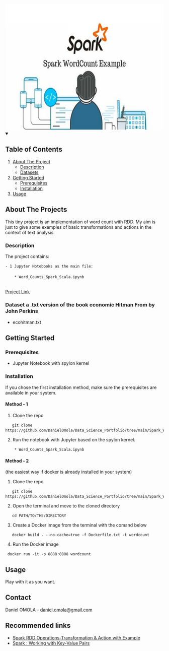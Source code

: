 <!--
[![Contributors][contributors-shield]][contributors-url]
[![Forks][forks-shield]][forks-url]
[![Stargazers][stars-shield]][stars-url]
[![Issues][issues-shield]][issues-url]
[![MIT License][license-shield]][license-url]
[![LinkedIn][linkedin-shield]][linkedin-url]
 -->


<!-- PROJECT LOGO -->
<br />
<!-- <h3 align="center">Word Count With Spark and Scala</h3> -->

<a href="https://executive-education.dauphine.psl.eu/formations/executive-master-diplome-universite/ia-science-donnees" target="_blank">
	<img src="images/image_2.jpg" alt="Logo" width="700" height="400"></a>





<!-- TABLE OF CONTENTS -->
<details open="open">
  <summary><h2> Table of Contents</h2></summary>
  <ol>
    <li>
      <a href="#about-the-project">About The Project</a>
      <ul>
        <li><a href="#description">Description</a></li>
      </ul>
      <ul>
        <li><a href="#datasets">Datasets</a></li>
      </ul>
    </li>
    <li>
      <a href="#getting-started">Getting Started</a>
      <ul>
        <li><a href="#prerequisites">Prerequisites</a></li>
        <li><a href="#installation">Installation</a></li>
      </ul>
    </li>
    <li><a href="#usage">Usage</a></li>

  </ol>
</details>



<!-- ABOUT THE PROJECT -->
## About The Projects

This tiny project is an implementation of word count with RDD. 
My aim is just to give some examples of basic transformations and actions in the context of text analysis. 


### Description

The project contains:

```sh
- 1 Jupyter Notebooks as the main file:

	* Word_Counts_Spark_Scala.ipynb
	
```

<a href="https://github.com/DanielOmola/Data_Science_Portfolio/tree/main/Spark_Word_Count" target="_blank">Project Link</a>
	

### Dataset a .txt version of the book economic Hitman From by John Perkins

* ecohitman.txt

<!-- GETTING STARTED -->
## Getting Started


### Prerequisites
*  Jupyter Notebook with spylon kernel


### Installation

If you chose the first installation method, make sure the prerequisites are available in your system.

#### Method - 1
1. Clone the repo
```JS
   git clone https://github.com/DanielOmola/Data_Science_Portfolio/tree/main/Spark_Word_Count
```
2. Run the notebook with Jupyter based on the spylon kernel.

```JS
	* Word_Counts_Spark_Scala.ipynb

```
<!-- -->

#### Method - 2
(the easiest way if docker is already installed in your system)

1. Clone the repo
```JS
   git clone https://github.com/DanielOmola/Data_Science_Portfolio/tree/main/Spark_Word_Count
```
2. Open the terminal and move to the cloned directory 
```JS
   cd PATH/TO/THE/DIRECTORY
```
3. Create a Docker image from the terminal with the comand below
```JS
   docker build . --no-cache=true -f Dockerfile.txt -t wordcount
```
4. Run the Docker image
```JS
 docker run -it -p 8888:8888 wordcount
```


<!-- USAGE EXAMPLES -->
## Usage

Play with it as you want.


<!-- CONTACT -->
## Contact

Daniel OMOLA - daniel.omola@gmail.com


<!-- Recommended links -->
## Recommended links

* <a href="https://data-flair.training/blogs/spark-rdd-operations-transformations-actions/" target="_blank">Spark RDD Operations-Transformation & Action with Example</a>
* <a href="https://spark.apache.org/docs/latest/rdd-programming-guide.html#working-with-key-value-pairs" target="_blank">Spark : Working with Key-Value Pairs</a>

